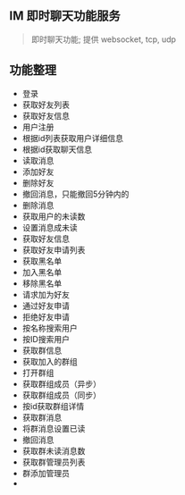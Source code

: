 ## IM 即时聊天功能服务
> 即时聊天功能; 提供 websocket, tcp, udp
>


## 功能整理
- 登录
- 获取好友列表
- 获取好友信息
- 用户注册
- 根据id列表获取用户详细信息
- 根据id获取聊天信息
- 读取消息
- 添加好友
- 删除好友
- 撤回消息，只能撤回5分钟内的
- 删除消息
- 获取用户的未读数
- 设置消息成未读
- 获取好友信息
- 获取好友申请列表
- 获取黑名单
- 加入黑名单
- 移除黑名单
- 请求加为好友
- 通过好友申请
- 拒绝好友申请
- 按名称搜索用户
- 按ID搜索用户
- 获取群信息
- 获取加入的群组
- 打开群组
- 获取群组成员（异步）
- 获取群组成员（同步）
- 按id获取群组详情
- 获取群消息
- 将群消息设置已读
- 撤回消息
- 获取群未读消息数
- 获取群管理员列表
- 群添加管理员
- 
